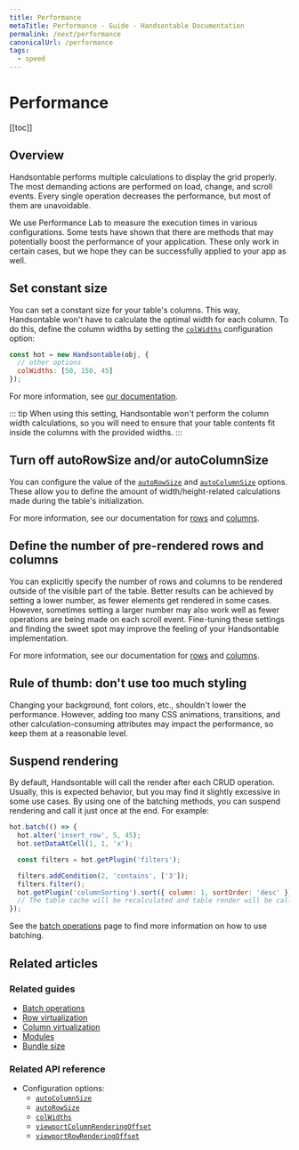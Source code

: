 ```yaml
---
title: Performance
metaTitle: Performance - Guide - Handsontable Documentation
permalink: /next/performance
canonicalUrl: /performance
tags:
  - speed
---
```


# Performance

[[toc]]

## Overview

Handsontable performs multiple calculations to display the grid properly. The most demanding actions are performed on load, change, and scroll events. Every single operation decreases the performance, but most of them are unavoidable.

We use Performance Lab to measure the execution times in various configurations. Some tests have shown that there are methods that may potentially boost the performance of your application. These only work in certain cases, but we hope they can be successfully applied to your app as well.

## Set constant size

You can set a constant size for your table's columns. This way, Handsontable won't have to calculate the optimal width for each column. To do this, define the column widths by setting the [`colWidths`](@/api/options.md#colwidths) configuration option:

```js
const hot = new Handsontable(obj, {
  // other options
  colWidths: [50, 150, 45]
});
```

For more information, see [our documentation](@/api/options.md#colwidths).

::: tip
When using this setting, Handsontable won't perform the column width calculations, so you will need to ensure that your table contents fit inside the columns with the provided widths.
:::

## Turn off autoRowSize and/or autoColumnSize

You can configure the value of the [`autoRowSize`](@/api/options.md#autorowsize) and [`autoColumnSize`](@/api/options.md#autocolumnsize) options. These allow you to define the amount of width/height-related calculations made during the table's initialization.

For more information, see our documentation for [rows](@/api/options.md#autorowsize) and [columns](@/api/options.md#autocolumnsize).

## Define the number of pre-rendered rows and columns

You can explicitly specify the number of rows and columns to be rendered outside of the visible part of the table. Better results can be achieved by setting a lower number, as fewer elements get rendered in some cases. However, sometimes setting a larger number may also work well as fewer operations are being made on each scroll event. Fine-tuning these settings and finding the sweet spot may improve the feeling of your Handsontable implementation.

For more information, see our documentation for [rows](@/api/options.md#viewportrowrenderingoffset) and [columns](@/api/options.md#viewportcolumnrenderingoffset).

## Rule of thumb: don't use too much styling

Changing your background, font colors, etc., shouldn't lower the performance. However, adding too many CSS animations, transitions, and other calculation-consuming attributes may impact the performance, so keep them at a reasonable level.

## Suspend rendering

By default, Handsontable will call the render after each CRUD operation. Usually, this is expected behavior, but you may find it slightly excessive in some use cases. By using one of the batching methods, you can suspend rendering and call it just once at the end. For example:

```js
hot.batch(() => {
  hot.alter('insert_row', 5, 45);
  hot.setDataAtCell(1, 1, 'x');

  const filters = hot.getPlugin('filters');

  filters.addCondition(2, 'contains', ['3']);
  filters.filter();
  hot.getPlugin('columnSorting').sort({ column: 1, sortOrder: 'desc' });
  // The table cache will be recalculated and table render will be called once after executing the callback
});
```

See the [batch operations](@/guides/optimization/batch-operations.md) page to find more information on how to use batching.

## Related articles

### Related guides

- [Batch operations](@/guides/optimization/batch-operations.md)
- [Row virtualization](@/guides/rows/row-virtualization.md)
- [Column virtualization](@/guides/columns/column-virtualization.md)
- [Modules](@/guides/building-and-tooling/modules.md)
- [Bundle size](@/guides/optimization/bundle-size.md)

### Related API reference

- Configuration options:
  - [`autoColumnSize`](@/api/options.md#autocolumnsize)
  - [`autoRowSize`](@/api/options.md#autorowsize)
  - [`colWidths`](@/api/options.md#colwidths)
  - [`viewportColumnRenderingOffset`](@/api/options.md#viewportcolumnrenderingoffset)
  - [`viewportRowRenderingOffset`](@/api/options.md#viewportrowrenderingoffset)